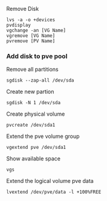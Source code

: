 Remove Disk
```
lvs -a -o +devices
pvdisplay
vgchange -an [VG Name]
vgremove [VG Name]
pvremove [PV Name]
```

### Add disk to pve pool
Remove all partitions
```
sgdisk --zap-all /dev/sda
```
Create new partion
```
sgdisk -N 1 /dev/sda
```
Create physical volume
```
pvcreate /dev/sda1
```
Extend the pve volume group
```
vgextend pve /dev/sda1
```
Show available space
```
vgs
```
Extend the logical volume pve data 
```
lvextend /dev/pve/data -l +100%FREE
```
